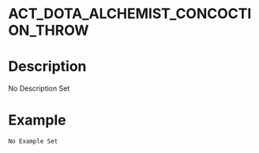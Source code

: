 # ACT_DOTA_ALCHEMIST_CONCOCTION_THROW
# Description
No Description Set
# Example
```No Example Set```